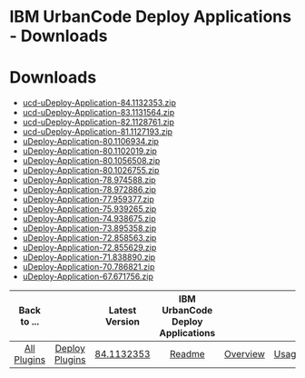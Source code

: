 
IBM UrbanCode Deploy Applications - Downloads
=============================================

# Downloads

- [ucd-uDeploy-Application-84.1132353.zip]()
- [ucd-uDeploy-Application-83.1131564.zip]()
- [ucd-uDeploy-Application-82.1128761.zip](https://raw.githubusercontent.com/UrbanCode/IBM-UCD-PLUGINS/main/files/uDeploy-Application/ucd-uDeploy-Application-82.1128761.zip)
- [ucd-uDeploy-Application-81.1127193.zip](https://raw.githubusercontent.com/UrbanCode/IBM-UCD-PLUGINS/main/files/uDeploy-Application/ucd-uDeploy-Application-81.1127193.zip)
- [uDeploy-Application-80.1106934.zip](https://raw.githubusercontent.com/UrbanCode/IBM-UCD-PLUGINS/main/files/uDeploy-Application/uDeploy-Application-80.1106934.zip)
- [uDeploy-Application-80.1102019.zip](https://raw.githubusercontent.com/UrbanCode/IBM-UCD-PLUGINS/main/files/uDeploy-Application/uDeploy-Application-80.1102019.zip)
- [uDeploy-Application-80.1056508.zip](https://raw.githubusercontent.com/UrbanCode/IBM-UCD-PLUGINS/main/files/uDeploy-Application/uDeploy-Application-80.1056508.zip)
- [uDeploy-Application-80.1026755.zip](https://raw.githubusercontent.com/UrbanCode/IBM-UCD-PLUGINS/main/files/uDeploy-Application/uDeploy-Application-80.1026755.zip)
- [uDeploy-Application-78.974588.zip](https://raw.githubusercontent.com/UrbanCode/IBM-UCD-PLUGINS/main/files/uDeploy-Application/uDeploy-Application-78.974588.zip)
- [uDeploy-Application-78.972886.zip](https://raw.githubusercontent.com/UrbanCode/IBM-UCD-PLUGINS/main/files/uDeploy-Application/uDeploy-Application-78.972886.zip)
- [uDeploy-Application-77.959377.zip](https://raw.githubusercontent.com/UrbanCode/IBM-UCD-PLUGINS/main/files/uDeploy-Application/uDeploy-Application-77.959377.zip)
- [uDeploy-Application-75.939265.zip](https://raw.githubusercontent.com/UrbanCode/IBM-UCD-PLUGINS/main/files/uDeploy-Application/uDeploy-Application-75.939265.zip)
- [uDeploy-Application-74.938675.zip](https://raw.githubusercontent.com/UrbanCode/IBM-UCD-PLUGINS/main/files/uDeploy-Application/uDeploy-Application-74.938675.zip)
- [uDeploy-Application-73.895358.zip](https://raw.githubusercontent.com/UrbanCode/IBM-UCD-PLUGINS/main/files/uDeploy-Application/uDeploy-Application-73.895358.zip)
- [uDeploy-Application-72.858563.zip](https://raw.githubusercontent.com/UrbanCode/IBM-UCD-PLUGINS/main/files/uDeploy-Application/uDeploy-Application-72.858563.zip)
- [uDeploy-Application-72.855629.zip](https://raw.githubusercontent.com/UrbanCode/IBM-UCD-PLUGINS/main/files/uDeploy-Application/uDeploy-Application-72.855629.zip)
- [uDeploy-Application-71.838890.zip](https://raw.githubusercontent.com/UrbanCode/IBM-UCD-PLUGINS/main/files/uDeploy-Application/uDeploy-Application-71.838890.zip)
- [uDeploy-Application-70.786821.zip](https://raw.githubusercontent.com/UrbanCode/IBM-UCD-PLUGINS/main/files/uDeploy-Application/uDeploy-Application-70.786821.zip)
- [uDeploy-Application-67.671756.zip](https://raw.githubusercontent.com/UrbanCode/IBM-UCD-PLUGINS/main/files/uDeploy-Application/uDeploy-Application-67.671756.zip)

|Back to ...||Latest Version|IBM UrbanCode Deploy Applications ||||
| :---: | :---: | :---: | :---: | :---: | :---: | :---: |
|[All Plugins](../../index.md)|[Deploy Plugins](../README.md)|[84.1132353]()|[Readme](README.md)|[Overview](overview.md)|[Usage](usage.md)|[Steps](steps.md)|
